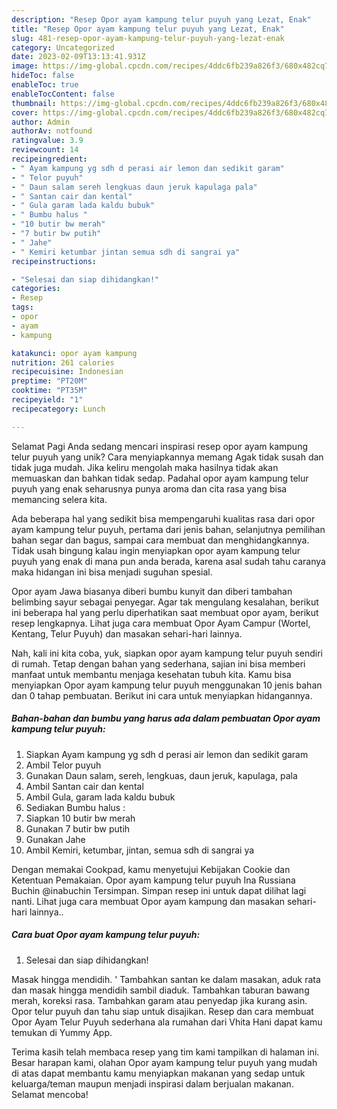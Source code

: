 ```yaml
---
description: "Resep Opor ayam kampung telur puyuh yang Lezat, Enak"
title: "Resep Opor ayam kampung telur puyuh yang Lezat, Enak"
slug: 481-resep-opor-ayam-kampung-telur-puyuh-yang-lezat-enak
category: Uncategorized
date: 2023-02-09T13:13:41.931Z
image: https://img-global.cpcdn.com/recipes/4ddc6fb239a826f3/680x482cq70/opor-ayam-kampung-telur-puyuh-foto-resep-utama.jpg
hideToc: false
enableToc: true
enableTocContent: false
thumbnail: https://img-global.cpcdn.com/recipes/4ddc6fb239a826f3/680x482cq70/opor-ayam-kampung-telur-puyuh-foto-resep-utama.jpg
cover: https://img-global.cpcdn.com/recipes/4ddc6fb239a826f3/680x482cq70/opor-ayam-kampung-telur-puyuh-foto-resep-utama.jpg
author: Admin
authorAv: notfound
ratingvalue: 3.9
reviewcount: 14
recipeingredient:
- " Ayam kampung yg sdh d perasi air lemon dan sedikit garam"
- " Telor puyuh"
- " Daun salam sereh lengkuas daun jeruk kapulaga pala"
- " Santan cair dan kental"
- " Gula garam lada kaldu bubuk"
- " Bumbu halus "
- "10 butir bw merah"
- "7 butir bw putih"
- " Jahe"
- " Kemiri ketumbar jintan semua sdh di sangrai ya"
recipeinstructions:

- "Selesai dan siap dihidangkan!"
categories:
- Resep
tags:
- opor
- ayam
- kampung

katakunci: opor ayam kampung 
nutrition: 261 calories
recipecuisine: Indonesian
preptime: "PT20M"
cooktime: "PT35M"
recipeyield: "1"
recipecategory: Lunch

---
```



Selamat Pagi Anda sedang mencari inspirasi resep opor ayam kampung telur puyuh yang unik? Cara menyiapkannya memang Agak tidak susah dan tidak juga mudah. Jika keliru mengolah maka hasilnya tidak akan memuaskan dan bahkan tidak sedap. Padahal opor ayam kampung telur puyuh yang enak seharusnya punya aroma dan cita rasa yang bisa memancing selera kita.


Ada beberapa hal yang sedikit bisa mempengaruhi kualitas rasa dari opor ayam kampung telur puyuh, pertama dari jenis bahan, selanjutnya pemilihan bahan segar dan bagus, sampai cara membuat dan menghidangkannya. Tidak usah bingung kalau ingin menyiapkan opor ayam kampung telur puyuh yang enak di mana pun anda berada, karena asal sudah tahu caranya maka hidangan ini bisa menjadi suguhan spesial.

Opor ayam Jawa biasanya diberi bumbu kunyit dan diberi tambahan belimbing sayur sebagai penyegar. Agar tak mengulang kesalahan, berikut ini beberapa hal yang perlu diperhatikan saat membuat opor ayam, berikut resep lengkapnya. Lihat juga cara membuat Opor Ayam Campur (Wortel, Kentang, Telur Puyuh) dan masakan sehari-hari lainnya.


Nah, kali ini kita coba, yuk, siapkan opor ayam kampung telur puyuh sendiri di rumah. Tetap dengan bahan yang sederhana, sajian ini bisa memberi manfaat untuk membantu menjaga kesehatan tubuh kita. Kamu bisa menyiapkan Opor ayam kampung telur puyuh menggunakan 10 jenis bahan dan 0 tahap pembuatan. Berikut ini cara untuk menyiapkan hidangannya.

<!--inarticleads1-->

##### Bahan-bahan dan bumbu yang harus ada dalam pembuatan Opor ayam kampung telur puyuh:

1. Siapkan  Ayam kampung yg sdh d perasi air lemon dan sedikit garam
1. Ambil  Telor puyuh
1. Gunakan  Daun salam, sereh, lengkuas, daun jeruk, kapulaga, pala
1. Ambil  Santan cair dan kental
1. Ambil  Gula, garam lada kaldu bubuk
1. Sediakan  Bumbu halus :
1. Siapkan 10 butir bw merah
1. Gunakan 7 butir bw putih
1. Gunakan  Jahe
1. Ambil  Kemiri, ketumbar, jintan, semua sdh di sangrai ya


Dengan memakai Cookpad, kamu menyetujui Kebijakan Cookie dan Ketentuan Pemakaian. Opor ayam kampung telur puyuh Ina Russiana Buchin @inabuchin Tersimpan. Simpan resep ini untuk dapat dilihat lagi nanti. Lihat juga cara membuat Opor ayam kampung dan masakan sehari-hari lainnya.. 

<!--inarticleads2-->

##### Cara buat Opor ayam kampung telur puyuh:


1. Selesai dan siap dihidangkan!

Masak hingga mendidih. &#39; Tambahkan santan ke dalam masakan, aduk rata dan masak hingga mendidih sambil diaduk. Tambahkan taburan bawang merah, koreksi rasa. Tambahkan garam atau penyedap jika kurang asin. Opor telur puyuh dan tahu siap untuk disajikan. Resep dan cara membuat Opor Ayam Telur Puyuh sederhana ala rumahan dari Vhita Hani dapat kamu temukan di Yummy App. 

Terima kasih telah membaca resep yang tim kami tampilkan di halaman ini. Besar harapan kami, olahan Opor ayam kampung telur puyuh yang mudah di atas dapat membantu kamu menyiapkan makanan yang sedap untuk keluarga/teman maupun menjadi inspirasi dalam berjualan makanan. Selamat mencoba!
